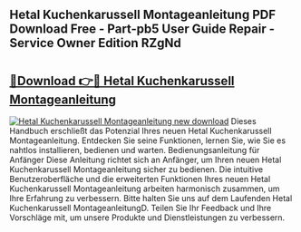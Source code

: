 ## Hetal Kuchenkarussell Montageanleitung PDF Download Free - Part-pb5 User Guide Repair - Service Owner Edition RZgNd

# <h2><a href="http://df7who8.blite.top/?on=Hetal+Kuchenkarussell+Montageanleitung">🔗Download 👉🔴 Hetal Kuchenkarussell Montageanleitung</a></h2>

[![Hetal Kuchenkarussell Montageanleitung new download](https://i.imgur.com/lujVjoI.png)](http://df7who8.blite.top/?on=Hetal+Kuchenkarussell+Montageanleitung)
Dieses Handbuch erschließt das Potenzial Ihres neuen Hetal Kuchenkarussell Montageanleitung. Entdecken Sie seine Funktionen, lernen Sie, wie Sie es nahtlos installieren, bedienen und warten. Bedienungsanleitung für Anfänger Diese Anleitung richtet sich an Anfänger, um Ihren neuen Hetal Kuchenkarussell Montageanleitung sicher zu bedienen. Die intuitive Benutzeroberfläche und die erweiterten Funktionen Ihres neuen Hetal Kuchenkarussell Montageanleitung arbeiten harmonisch zusammen, um Ihre Erfahrung zu verbessern. Bitte halten Sie uns auf dem Laufenden Hetal Kuchenkarussell MontageanleitungD. Teilen Sie Ihr Feedback und Ihre Vorschläge mit, um unsere Produkte und Dienstleistungen zu verbessern.
